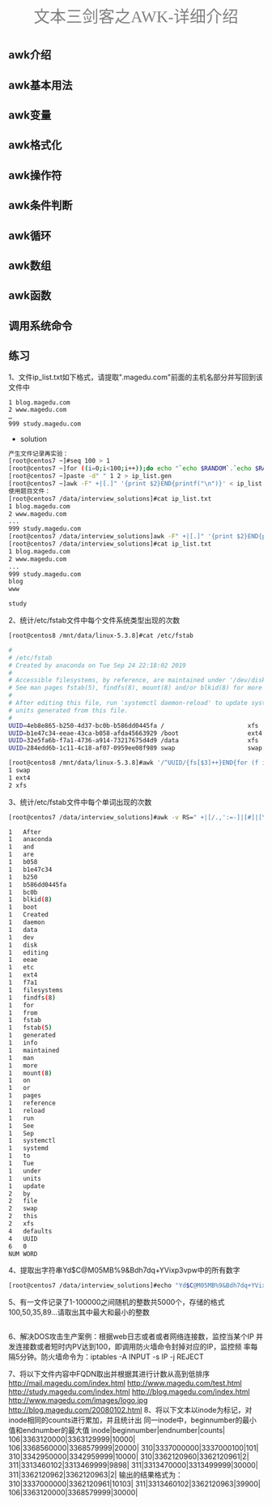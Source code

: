 <center> <font face="黑体" size=6 color=grey>文本三剑客之AWK-详细介绍</font></center>

# 

## awk介绍 

## awk基本用法

## awk变量

## awk格式化

## awk操作符 

## awk条件判断 

## awk循环 

## awk数组 

## awk函数 

## 调用系统命令

## 练习

1、文件ip_list.txt如下格式，请提取".magedu.com"前面的主机名部分并写回到该文件中 
```
1 blog.magedu.com
2 www.magedu.com
…
999 study.magedu.com
```

- solution

```bash
产生文件记录再实验：
[root@centos7 ~]#seq 100 > 1
[root@centos7 ~]for ((i=0;i<100;i++));do echo "`echo $RANDOM`.`echo $RANDOM`.`echo $RANDOM`" ;done > 2
[root@centos7 ~]paste -d" " 1 2 > ip_list.gen
[root@centos7 ~]awk -F" +|[.]" '{print $2}END{printf("\n")}' < ip_list.gen  >> ip_list.gen
使用题目文件：
[root@centos7 /data/interview_solutions]#cat ip_list.txt 
1 blog.magedu.com
2 www.magedu.com
...
999 study.magedu.com
[root@centos7 /data/interview_solutions]awk -F" +|[.]" '{print $2}END{printf("\n")}' < ip_list.txt  >> ip_list.txt
[root@centos7 /data/interview_solutions]#cat ip_list.txt 
1 blog.magedu.com
2 www.magedu.com
...
999 study.magedu.com
blog
www

study
```

2、统计/etc/fstab文件中每个文件系统类型出现的次数

```bash
[root@centos8 /mnt/data/linux-5.3.8]#cat /etc/fstab 

#
# /etc/fstab
# Created by anaconda on Tue Sep 24 22:18:02 2019
#
# Accessible filesystems, by reference, are maintained under '/dev/disk/'.
# See man pages fstab(5), findfs(8), mount(8) and/or blkid(8) for more info.
#
# After editing this file, run 'systemctl daemon-reload' to update systemd
# units generated from this file.
#
UUID=4eb8e865-b250-4d37-bc0b-b586dd0445fa /                       xfs     defaults        0 0
UUID=b1e47c34-eeae-43ca-b058-afda45663929 /boot                   ext4    defaults        1 2
UUID=32e5fa6b-f7a1-4736-a914-73217675d4d9 /data                   xfs     defaults        0 0
UUID=284edd6b-1c11-4c18-af07-0959ee08f989 swap                    swap    defaults        0 0

[root@centos8 /mnt/data/linux-5.3.8]#awk '/^UUID/{fs[$3]++}END{for (f in fs){printf("%2-d%s\n",fs[f],f)}}' < /etc/fstab
1 swap
1 ext4
2 xfs
```

3、统计/etc/fstab文件中每个单词出现的次数

```bash
[root@centos7 /data/interview_solutions]#awk -v RS=" +|[/.,':=-]|[#]|[\n]" -F" +" 'BEGIN{print "NUM","WORD"}{for(i=0;i<NF;i++){word[$1]++}}END{for (j in word){printf("%4-d%s\n",word[j],j)}}' < /etc/fstab  | sort

1   After
1   anaconda
1   and
1   are
1   b058
1   b1e47c34
1   b250
1   b586dd0445fa
1   bc0b
1   blkid(8)
1   boot
1   Created
1   daemon
1   data
1   dev
1   disk
1   editing
1   eeae
1   etc
1   ext4
1   f7a1
1   filesystems
1   findfs(8)
1   for
1   from
1   fstab
1   fstab(5)
1   generated
1   info
1   maintained
1   man
1   more
1   mount(8)
1   on
1   or
1   pages
1   reference
1   reload
1   run
1   See
1   Sep
1   systemctl
1   systemd
1   to
1   Tue
1   under
1   units
1   update
2   by
2   file
2   swap
2   this
2   xfs
4   defaults
4   UUID
6   0
NUM WORD
```

4、提取出字符串Yd$C@M05MB%9&Bdh7dq+YVixp3vpw中的所有数字 

```bash
[root@centos7 /data/interview_solutions]#echo "Yd$C@M05MB%9&Bdh7dq+YVixp3vpw" | tr 'a-z' 'A-Z' | awk -F "[A-Z]|[%&@+]" '{for (i=1;i<=NF;i++){print $i}}' | tr -s "\n"
```

5、有一文件记录了1-100000之间随机的整数共5000个，存储的格式
100,50,35,89…请取出其中最大和最小的整数 

```bash

```

6、解决DOS攻击生产案例：根据web日志或者或者网络连接数，监控当某个IP
并发连接数或者短时内PV达到100，即调用防火墙命令封掉对应的IP，监控频
率每隔5分钟。防火墙命令为：iptables -A INPUT -s IP -j REJECT 

7、将以下文件内容中FQDN取出并根据其进行计数从高到低排序 
http://mail.magedu.com/index.html 
http://www.magedu.com/test.html 
http://study.magedu.com/index.html 
http://blog.magedu.com/index.html 
http://www.magedu.com/images/logo.jpg 
http://blog.magedu.com/20080102.html 
8、将以下文本以inode为标记，对inode相同的counts进行累加，并且统计出
同一inode中，beginnumber的最小值和endnumber的最大值 
inode|beginnumber|endnumber|counts| 
106|3363120000|3363129999|10000| 
106|3368560000|3368579999|20000| 
310|3337000000|3337000100|101| 
310|3342950000|3342959999|10000| 
310|3362120960|3362120961|2| 
311|3313460102|3313469999|9898| 
311|3313470000|3313499999|30000| 
311|3362120962|3362120963|2| 
输出的结果格式为： 
310|3337000000|3362120961|10103| 
311|3313460102|3362120963|39900| 
106|3363120000|3368579999|30000| 